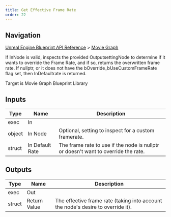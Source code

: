 ```yaml
---
title: Get Effective Frame Rate
order: 22
---
```

## Navigation

[Unreal Engine Blueprint API Reference](https://dev.epicgames.com/documentation/en-us/unreal-engine/BlueprintAPI) > [Movie Graph](https://dev.epicgames.com/documentation/en-us/unreal-engine/BlueprintAPI/MovieGraph)

If InNode is valid, inspects the provided OutputsettingNode to determine if it wants to override the
Frame Rate, and if so, returns the overwritten frame rate. If nullptr, or it does not have the
bOverride_bUseCustomFrameRate flag set, then InDefaultrate is returned.

Target is Movie Graph Blueprint Library

## Inputs

| Type | Name | Description |
| --- | --- | --- |
| exec | In |  |
| object | In Node | Optional, setting to inspect for a custom framerate. |
| struct | In Default Rate | The frame rate to use if the node is nullptr or doesn't want to override the rate. |

## Outputs

| Type | Name | Description |
| --- | --- | --- |
| exec | Out |  |
| struct | Return Value | The effective frame rate (taking into account the node's desire to override it). |
